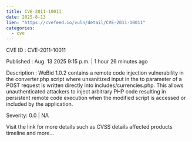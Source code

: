 ```yaml
--- 
title: CVE-2011-10011
date: 2025-8-13
lien: "https://cvefeed.io/vuln/detail/CVE-2011-10011"
categories:
  - cve
---
```


CVE ID : CVE-2011-10011

Published :  Aug. 13
2025
9:15 p.m. | 1 hour
26 minutes ago

Description : WeBid 1.0.2 contains a remote code injection vulnerability in the converter.php script
where unsanitized input in the to parameter of a POST request is written directly into includes/currencies.php. This allows unauthenticated attackers to inject arbitrary PHP code
resulting in persistent remote code execution when the modified script is accessed or included by the application.

Severity: 0.0 | NA

Visit the link for more details
such as CVSS details
affected products
timeline
and more...
